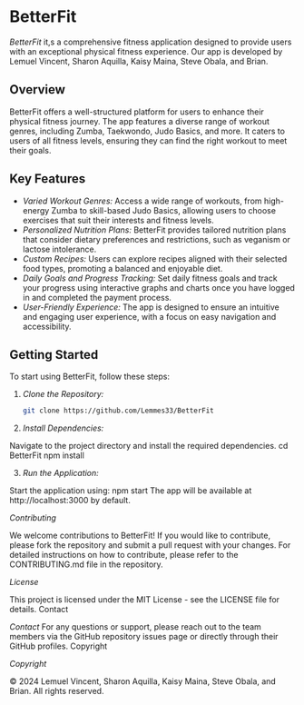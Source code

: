 # BetterFit

*BetterFit* 
it,s a comprehensive fitness application designed to provide users with an exceptional physical fitness experience. Our app is developed by Lemuel Vincent, Sharon Aquilla, Kaisy Maina, Steve Obala, and Brian.

## Overview

BetterFit offers a well-structured platform for users to enhance their physical fitness journey. The app features a diverse range of workout genres, including Zumba, Taekwondo, Judo Basics, and more. It caters to users of all fitness levels, ensuring they can find the right workout to meet their goals.

## Key Features

- *Varied Workout Genres:* Access a wide range of workouts, from high-energy Zumba to skill-based Judo Basics, allowing users to choose exercises that suit their interests and fitness levels.
- *Personalized Nutrition Plans:* BetterFit provides tailored nutrition plans that consider dietary preferences and restrictions, such as veganism or lactose intolerance.
- *Custom Recipes:* Users can explore recipes aligned with their selected food types, promoting a balanced and enjoyable diet.
- *Daily Goals and Progress Tracking:* Set daily fitness goals and track your progress using interactive graphs and charts once you have logged in and completed the payment process.
- *User-Friendly Experience:* The app is designed to ensure an intuitive and engaging user experience, with a focus on easy navigation and accessibility.

## Getting Started

To start using BetterFit, follow these steps:

1. *Clone the Repository:*

   ```bash
   git clone https://github.com/Lemmes33/BetterFit

2. *Install Dependencies:*

Navigate to the project directory and install the required dependencies.
cd BetterFit
npm install

3. *Run the Application:*

Start the application using:
npm start
The app will be available at http://localhost:3000 by default.

*Contributing*

We welcome contributions to BetterFit! If you would like to contribute, please fork the repository and submit a pull request with your changes. For detailed instructions on how to contribute, please refer to the CONTRIBUTING.md file in the repository.

*License*

This project is licensed under the MIT License - see the LICENSE file for details.
Contact

*Contact*
For any questions or support, please reach out to the team members via the GitHub repository issues page or directly through their GitHub profiles.
Copyright

*Copyright*

© 2024 Lemuel Vincent, Sharon Aquilla, Kaisy Maina, Steve Obala, and Brian. All rights reserved.